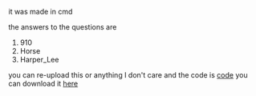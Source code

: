 it was made in cmd

the answers to the questions are
1. 910
2. Horse
3. Harper_Lee
   
you can re-upload this or anything I don't care and the code is [code](https://github.com/thedoctorisCool/strange-quiz-game-I-made/blob/main/code)
you can download it [here](https://github.com/thedoctorisCool/strange-quiz-game-I-made/releases/tag/v1.0)

